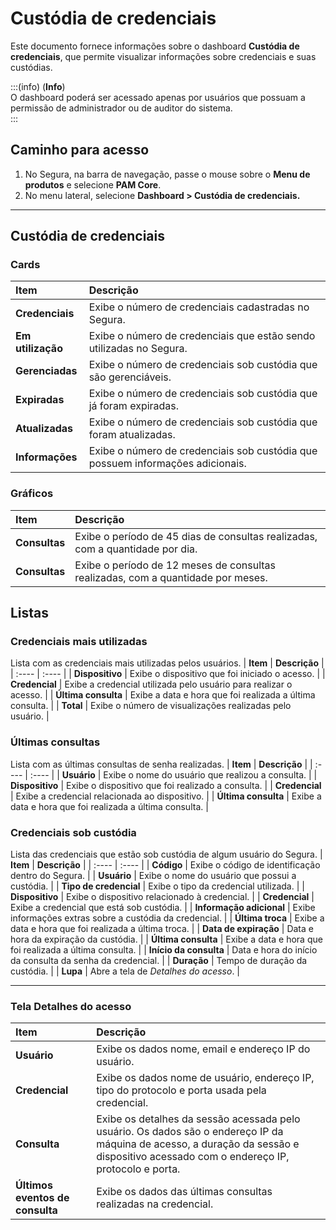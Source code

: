 # Custódia de credenciais

Este documento fornece informações sobre o dashboard **Custódia de credenciais**, que permite visualizar informações sobre credenciais e suas custódias.

:::(info) (**Info**)  
O dashboard poderá ser acessado apenas por usuários que possuam a permissão de administrador ou de auditor do sistema.  
:::

## Caminho para acesso
1. No Segura, na barra de navegação, passe o mouse sobre o **Menu de produtos** e selecione **PAM Core**.  
2. No menu lateral, selecione **Dashboard > Custódia de credenciais.**

---
## Custódia de credenciais  
### Cards
| **Item** | **Descrição** |
| :---- | :---- |
| **Credenciais** | Exibe o número de credenciais cadastradas no Segura. |
| **Em utilização** | Exibe o número de credenciais que estão sendo utilizadas no Segura. |
| **Gerenciadas** | Exibe o número de credenciais sob custódia que são gerenciáveis. |
| **Expiradas** | Exibe o número de credenciais sob custódia que já foram expiradas. |
| **Atualizadas** | Exibe o número de credenciais sob custódia que foram atualizadas. |
| **Informações** | Exibe o número de credenciais sob custódia que possuem informações adicionais. |

### Gráficos
| **Item** | **Descrição** |
| :---- | :---- |
| **Consultas** | Exibe o período de 45 dias de consultas realizadas, com a quantidade por dia. |
| **Consultas** | Exibe o período de 12 meses de consultas realizadas, com a quantidade por meses. |

## Listas
### Credenciais mais utilizadas
Lista com as credenciais mais utilizadas pelos usuários.
| **Item** | **Descrição** |
| :---- | :---- |
| **Dispositivo** | Exibe o dispositivo que foi iniciado o acesso. |
| **Credencial** | Exibe a credencial utilizada pelo usuário para realizar o acesso. |
| **Última consulta** | Exibe a data e hora que foi realizada a última consulta. |
| **Total** | Exibe o número de visualizações realizadas pelo usuário. |

### Últimas consultas
Lista com as últimas consultas de senha realizadas.
| **Item** | **Descrição** |
| :---- | :---- |
| **Usuário** | Exibe o nome do usuário que realizou a consulta. |
| **Dispositivo** | Exibe o dispositivo que foi realizado a consulta. |
| **Credencial** | Exibe a credencial relacionada ao dispositivo. |
| **Última consulta** | Exibe a data e hora que foi realizada a última consulta. |

### Credenciais sob custódia
Lista das credenciais que estão sob custódia de algum usuário do Segura.
| **Item** | **Descrição** |
| :---- | :---- |
| **Código** | Exibe o código de identificação dentro do Segura. |
| **Usuário** | Exibe o nome do usuário que possui a custódia. |
| **Tipo de credencial** | Exibe o tipo da credencial utilizada. |
| **Dispositivo** | Exibe o dispositivo relacionado à credencial. |
| **Credencial** | Exibe a credencial que está sob custódia. |
| **Informação adicional** | Exibe informações extras sobre a custódia da credencial. |
| **Última troca** | Exibe a data e hora que foi realizada a última troca. |
| **Data de expiração** | Data e hora da expiração da custódia. |
| **Última consulta** | Exibe a data e hora que foi realizada a última consulta. |
| **Início da consulta** | Data e hora do início da consulta da senha da credencial. |
| **Duração** | Tempo de duração da custódia. |
| **Lupa** | Abre a tela de *Detalhes do acesso*. |

---
### Tela Detalhes do acesso
| **Item** | **Descrição** |
| :---- | :---- |
| **Usuário** | Exibe os dados nome, email e endereço IP do usuário. |
| **Credencial** | Exibe os dados nome de usuário, endereço IP, tipo do protocolo e porta usada pela credencial. |
| **Consulta** | Exibe os detalhes da sessão acessada pelo usuário. Os dados são o endereço IP da máquina de acesso, a duração da sessão e dispositivo acessado com o endereço IP, protocolo e porta. |
| **Últimos eventos de consulta** | Exibe os dados das últimas consultas realizadas na credencial. |

